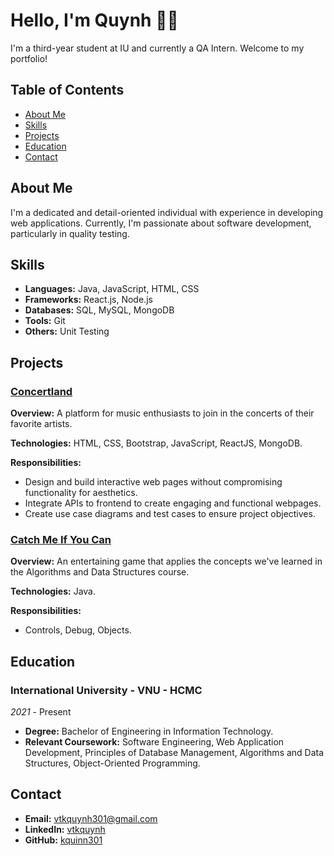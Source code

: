 # Hello, I'm Quynh 👩‍💻

I'm a third-year student at IU and currently a QA Intern. Welcome to my portfolio!

## Table of Contents

- [About Me](#about-me)
- [Skills](#skills)
- [Projects](#projects)
- [Education](#education)
- [Contact](#contact)

## About Me

I'm a dedicated and detail-oriented individual with experience in developing web applications. Currently, I'm passionate about software development, particularly in quality testing.

## Skills

- **Languages:** Java, JavaScript, HTML, CSS
- **Frameworks:** React.js, Node.js
- **Databases:** SQL, MySQL, MongoDB
- **Tools:** Git
- **Others:** Unit Testing

## Projects

### [Concertland](https://github.com/kquinn301/concert-booking-system)
 **Overview:** A platform for music enthusiasts to join in the concerts of their favorite artists.
 
 **Technologies:** HTML, CSS, Bootstrap, JavaScript, ReactJS, MongoDB.
 
 **Responsibilities:**
 - Design and build interactive web pages without compromising functionality for aesthetics.
 - Integrate APIs to frontend to create engaging and functional webpages.
 - Create use case diagrams and test cases to ensure project objectives.


### [Catch Me If You Can](https://github.com/tnphucccc/Catch-Me-If-You-Can)
**Overview:** An entertaining game that applies the concepts we've learned in the Algorithms and Data Structures course.
 
 **Technologies:** Java.
 
 **Responsibilities:**
 - Controls, Debug, Objects.

## Education

### International University - VNU - HCMC 
*2021* - Present
- **Degree:** Bachelor of Engineering in Information Technology.
- **Relevant Coursework:** Software Engineering, Web Application Development, Principles of Database Management, Algorithms and Data Structures, Object-Oriented Programming.

## Contact

- **Email:** [vtkquynh301@gmail.com](mailto:vtkquynh301@gmail.com)
- **LinkedIn:** [vtkquynh]((https://www.linkedin.com/in/vtkquynh/))
- **GitHub:** [kquinn301](https://github.com/kquinn301)

